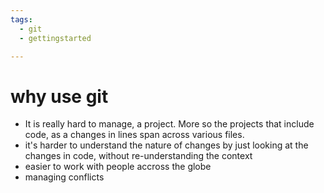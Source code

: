 ```yaml
---
tags: 
  - git
  - gettingstarted 

---
```

# why use git
- It is really hard to manage, a project. More so the projects that include code, as a changes in lines span across various files. 
- it's harder to understand the nature of changes by just looking at the changes in code, without re-understanding the context
- easier to work with people accross the globe
- managing conflicts

